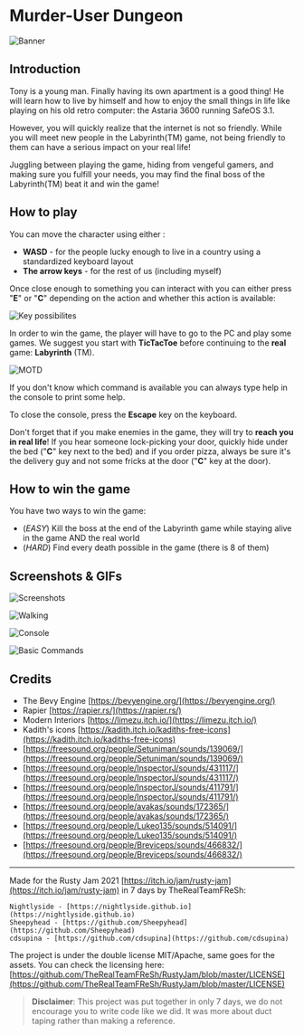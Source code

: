 # Murder-User Dungeon

![Banner](.readme_assets/banner.png)

## Introduction

Tony is a young man. Finally having its own apartment is a good thing! He will learn how to live by himself and how to enjoy the small things in life like playing on his old retro computer: the Astaria 3600 running SafeOS 3.1.

However, you will quickly realize that the internet is not so friendly. While you will meet new people in the Labyrinth(TM) game, not being friendly to them can have a serious impact on your real life!

Juggling between playing the game, hiding from vengeful gamers, and making sure you fulfill your needs, you may find the final boss of the Labyrinth(TM) beat it and win the game!

## How to play

You can move the character using either :

-   **WASD** - for the people lucky enough to live in a country using a standardized keyboard layout
-   **The arrow keys** - for the rest of us (including myself)

Once close enough to something you can interact with you can either press "**E**" or "**C**" depending on the action and whether this action is available:

![Key possibilites](.readme_assets/keyboard_keys.png)

In order to win the game, the player will have to go to the PC and play some games. We suggest you start with **TicTacToe** before continuing to the **real** game: **Labyrinth** (TM).

![MOTD](.readme_assets/motd.png)

If you don't know which command is available you can always type help in the console to print some help.

To close the console, press the **Escape** key on the keyboard.

Don't forget that if you make enemies in the game, they will try to **reach you in real life**! If you hear someone lock-picking your door, quickly hide under the bed ("**C**" key next to the bed) and if you order pizza, always be sure it's the delivery guy and not some fricks at the door ("**C**" key at the door).

## How to win the game

You have two ways to win the game:

-   (_EASY_) Kill the boss at the end of the Labyrinth game while staying alive in the game AND the real world
-   (_HARD_) Find every death possible in the game (there is 8 of them)

## Screenshots & GIFs

![Screenshots](.readme_assets/screenshots.png)

![Walking](.readme_assets/walking.gif)

![Console](.readme_assets/console.gif)

![Basic Commands](.readme_assets/basic%20commands.gif)

## Credits

-   The Bevy Engine [https://bevyengine.org/](https://bevyengine.org/)
-   Rapier [https://rapier.rs/](https://rapier.rs/)
-   Modern Interiors [https://limezu.itch.io/](https://limezu.itch.io/)
-   Kadith's icons [https://kadith.itch.io/kadiths-free-icons](https://kadith.itch.io/kadiths-free-icons)
-   [https://freesound.org/people/Setuniman/sounds/139069/](https://freesound.org/people/Setuniman/sounds/139069/)
-   [https://freesound.org/people/InspectorJ/sounds/431117/](https://freesound.org/people/InspectorJ/sounds/431117/)
-   [https://freesound.org/people/InspectorJ/sounds/411791/](https://freesound.org/people/InspectorJ/sounds/411791/)
-   [https://freesound.org/people/avakas/sounds/172365/](https://freesound.org/people/avakas/sounds/172365/)
-   [https://freesound.org/people/Lukeo135/sounds/514091/](https://freesound.org/people/Lukeo135/sounds/514091/)
-   [https://freesound.org/people/Breviceps/sounds/466832/](https://freesound.org/people/Breviceps/sounds/466832/)

---

Made for the Rusty Jam 2021 [https://itch.io/jam/rusty-jam](https://itch.io/jam/rusty-jam) in 7 days by TheRealTeamFReSh:

    Nightlyside - [https://nightlyside.github.io](https://nightlyside.github.io)
    Sheepyhead - [https://github.com/Sheepyhead](https://github.com/Sheepyhead)
    cdsupina - [https://github.com/cdsupina](https://github.com/cdsupina)

The project is under the double license MIT/Apache, same goes for the assets. You can check the licensing here: [https://github.com/TheRealTeamFReSh/RustyJam/blob/master/LICENSE](https://github.com/TheRealTeamFReSh/RustyJam/blob/master/LICENSE)

> **Disclaimer**: This project was put together in only 7 days, we do not encourage you to write code like we did. It was more about duct taping rather than making a reference.
